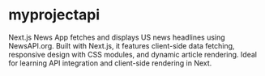 # myprojectapi
 Next.js News App fetches and displays US news headlines using NewsAPI.org. Built with Next.js, it features client-side data fetching, responsive design with CSS modules, and dynamic article rendering. Ideal for learning API integration and client-side rendering in Next.
